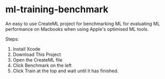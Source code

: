 # ml-training-benchmark
An easy to use CreateML project for benchmarking ML for evaluating ML performance on Macbooks when using Apple's optimised ML tools.

Steps:

1. Install Xcode
2. Download This Project
3. Open the CreateML file
4. Click Benchmark on the left
5. Click Train at the top and wait until it has finished. 
